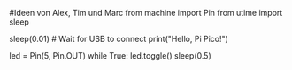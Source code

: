#Ideen von Alex, Tim und Marc
from machine import Pin
from utime import sleep

sleep(0.01) # Wait for USB to connect
print("Hello, Pi Pico!")

led = Pin(5, Pin.OUT)
while True:
  led.toggle()
  sleep(0.5)
